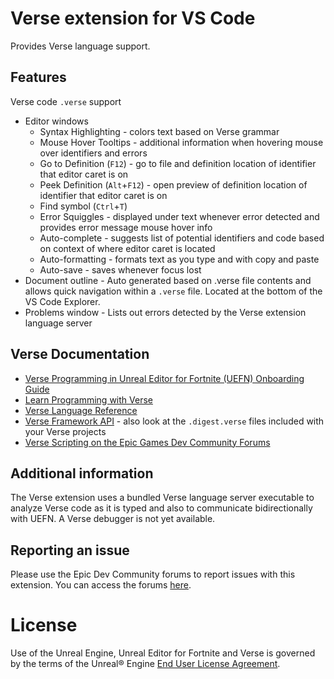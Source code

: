 # Verse extension for VS Code

Provides Verse language support.

## Features

Verse code `.verse` support
- Editor windows
  - Syntax Highlighting - colors text based on Verse grammar
  - Mouse Hover Tooltips - additional information when hovering mouse over identifiers and errors
  - Go to Definition (`F12`) - go to file and definition location of identifier that editor caret is on
  - Peek Definition (`Alt`+`F12`) - open preview of definition location of identifier that editor caret is on
  - Find symbol (`Ctrl`+`T`)
  - Error Squiggles - displayed under text whenever error detected and provides error message mouse hover info
  - Auto-complete - suggests list of potential identifiers and code based on context of where editor caret is located
  - Auto-formatting - formats text as you type and with copy and paste
  - Auto-save - saves whenever focus lost
- Document outline - Auto generated based on .verse file contents and allows quick navigation within a `.verse` file. Located at the bottom of the VS Code Explorer.
- Problems window - Lists out errors detected by the Verse extension language server 

## Verse Documentation

- [Verse Programming in Unreal Editor for Fortnite (UEFN) Onboarding Guide](https://dev.epicgames.com/documentation/en-us/uefn/onboarding-guide-to-programming-with-verse-in-unreal-editor-for-fortnite)
- [Learn Programming with Verse](https://dev.epicgames.com/documentation/en-us/uefn/learn-programming-with-verse-in-unreal-editor-for-fortnite)
- [Verse Language Reference](https://dev.epicgames.com/documentation/en-us/uefn/verse-language-reference)
- [Verse Framework API](https://dev.epicgames.com/documentation/en-us/uefn/verse-api) - also look at the `.digest.verse` files included with your Verse projects
- [Verse Scripting on the Epic Games Dev Community Forums](https://forums.unrealengine.com/tags/c/development-discussion/programming-scripting/148/fortnite/l/latest)

## Additional information

The Verse extension uses a bundled Verse language server executable to analyze
Verse code as it is typed and also to communicate bidirectionally with UEFN.
A Verse debugger is not yet available.

## Reporting an issue

Please use the Epic Dev Community forums to report issues with this
extension. You can access the forums
[here](https://forums.unrealengine.com/tags/c/development-discussion/programming-scripting/148/fortnite).

# License

Use of the Unreal Engine, Unreal Editor for Fortnite and Verse is governed by
the terms of the Unreal® Engine [End User License Agreement](https://www.unrealengine.com/eula).
